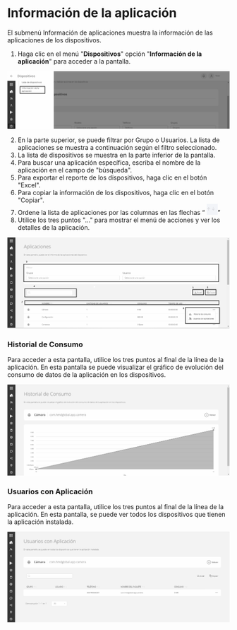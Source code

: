 # Información de la aplicación

El submenú Información de aplicaciones muestra la información de las aplicaciones de los dispositivos.

1. Haga clic en el menú "**Dispositivos**" opción "**Información de la aplicación**" para acceder a la pantalla.

![](<../.gitbook/assets/0 (12).png>)

2. En la parte superior, se puede filtrar por Grupo o Usuarios. La lista de aplicaciones se muestra a continuación según el filtro seleccionado.
3. La lista de dispositivos se muestra en la parte inferior de la pantalla.
4. Para buscar una aplicación específica, escriba el nombre de la aplicación en el campo de "búsqueda".
5. Para exportar el reporte de los dispositivos, haga clic en el botón "Excel".
6. Para copiar la información de los dispositivos, haga clic en el botón "Copiar".
7. Ordene la lista de aplicaciones por las columnas en las flechas “ ![](<../.gitbook/assets/1 (12).png>)”
8. Utilice los tres puntos "..." para mostrar el menú de acciones y ver los detalles de la aplicación.

![](<../.gitbook/assets/2 (12).png>)

### **Historial de Consumo** <a href="#_e2p6xqo1hbri" id="_e2p6xqo1hbri"></a>

Para acceder a esta pantalla, utilice los tres puntos al final de la línea de la aplicación. En esta pantalla se puede visualizar el gráfico de evolución del consumo de datos de la aplicación en los dispositivos.

![](<../.gitbook/assets/3 (11).png>)

### **Usuarios con Aplicación** <a href="#_dzvz1gwobjw0" id="_dzvz1gwobjw0"></a>

Para acceder a esta pantalla, utilice los tres puntos al final de la línea de la aplicación. En esta pantalla, se puede ver todos los dispositivos que tienen la aplicación instalada.

![](<../.gitbook/assets/4 (11).png>)
